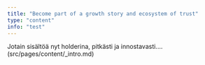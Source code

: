```yaml
---
title: "Become part of a growth story and ecosystem of trust"
type: "content"
info: "test"
---
```

Jotain sisältöä nyt holderina, pitkästi ja innostavasti.... (src/pages/content/_intro.md)